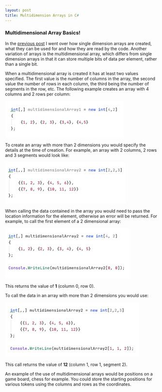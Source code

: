 ```yaml
---
layout: post
title: Multidimension Arrays in C#
---
```


### Multidimensional Array Basics!

In the [previous post](https://tomh-nz.github.io/Array-Basics/) I went over how single dimension arrays are created, what they can be used for and how they are read by the code.  Another variation of arrays is the multidimensional array, which differs from single dimension arrays in that it can store multiple bits of data per element, rather than a single bit.

When a multidimensional array is created it has at least two values specified. The first value is the number of columns in the array, the second value the number of rows in each column, the third being the number of segments in the row, etc.
The following example creates an array with 4 columns and 2 rows per column:

![2D multidimensional array example with data]( images/new_multidimension_integer_array_example_001.jpg "2D multidimensional array example with data")


To create an array with more than 2 dimensions you would specify the details at the time of creation.  For example, an array with 2 columns, 2 rows and 3 segments would look like:


![3D multidimensional array example with data]( images/new_multidimension_integer_array_example_002.jpg "3D multidimensional array example with data")



When calling the data contained in the array you would need to pass the location information for the element, otherwise an error will be returned.  For example, to call the first element of a 2 dimensional array:

![2D multidimensional array console write example]( images/multidimensional_int_array_console_example_002.jpg "2D multidimensional array console write example")

This returns the value of **1** (column 0, row 0).

To call the data in an array with more than 2 dimensions you would use:

![3D multidimensional array console write example]( images/multidimensional_int_array_console_example_001.jpg "3D multidimensional array console write example" )

This call returns the value of **12** (column 1, row 1, segment 2).


An example of the use of multidimensional arrays would be positions on a game board, chess for example.  You could store the starting positions for various tokens using the columns and rows as the coordinates.
